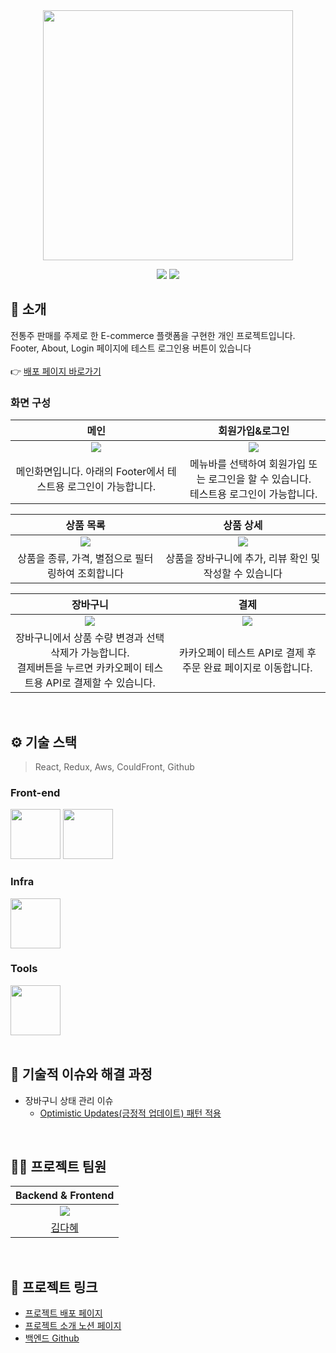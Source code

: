 <div align="center">

<!-- logo -->
<img src="https://user-images.githubusercontent.com/80824750/208554558-490845c9-959a-4823-9003-350ec4d221bf.png" width="400"/>

[<img src="https://img.shields.io/badge/-readme.md-important?style=flat&logo=google-chrome&logoColor=white" />]() [<img src="https://img.shields.io/badge/-project notion-blue?style=flat&logo=google-chrome&logoColor=white" />]() 

</div> 

## 📝 소개
전통주 판매를 주제로 한 E-commerce 플랫폼을 구현한 개인 프로젝트입니다.
<br />
Footer, About, Login 페이지에 테스트 로그인용 버튼이 있습니다
<br />
<br />
👉 [배포 페이지 바로가기](https://soolstore.r-e.kr/)
<br />
### 화면 구성

|메인|회원가입&로그인|
|:---:|:---:|
|<img src="https://i.ibb.co/N9Nr27F/2024-10-21-3-40-51.png" >|<img src="https://i.ibb.co/cYDSQQQ/2024-12-06-4-31-17.png" >|
|메인화면입니다. 아래의 Footer에서 테스트용 로그인이 가능합니다.|메뉴바를 선택하여 회원가입 또는 로그인을 할 수 있습니다. <br />테스트용 로그인이 가능합니다.|


|상품 목록|상품 상세|
|:---:|:---:|
|<img src="https://i.ibb.co/pn3bqWL/2024-12-06-4-24-11.png" >|<img src="https://i.ibb.co/r6YM4JV/2024-12-06-4-25-06.png" >|
|상품을 종류, 가격, 별점으로 필터링하여 조회합니다|상품을 장바구니에 추가, 리뷰 확인 및 작성할 수 있습니다|


|장바구니|결제|
|:---:|:---:|
|<img src="https://i.ibb.co/sqvtNKM/2024-12-06-4-23-46.png" >|<img src="https://i.ibb.co/C6Ffvk6/2024-12-06-4-25-36.png" >|
|장바구니에서 상품 수량 변경과 선택 삭제가 가능합니다.<br />결제버튼을 누르면 카카오페이 테스트용 API로 결제할 수 있습니다.|카카오페이 테스트 API로 결제 후 주문 완료 페이지로 이동합니다.|



<br />

## ⚙ 기술 스택
> React, Redux, Aws, CouldFront, Github
### Front-end
<div>
<img src="https://github.com/yewon-Noh/readme-template/blob/main/skills/React.png?raw=true" width="80">
<img src="https://github.com/yewon-Noh/readme-template/blob/main/skills/Redux.png?raw=true" width="80">
</div>

### Infra
<div>
<img src="https://github.com/yewon-Noh/readme-template/blob/main/skills/AWSEC2.png?raw=true" width="80">
</div>

### Tools
<div>
<img src="https://github.com/yewon-Noh/readme-template/blob/main/skills/Github.png?raw=true" width="80">
</div>

<br />

## 🤔 기술적 이슈와 해결 과정
- 장바구니 상태 관리 이슈
    - [Optimistic Updates(긍정적 업데이트) 패턴 적용](https://www.notion.so/ashen-glow/Sool-STORE-E-commerce-546d42ae6c224cdbab478c47a6e7e139?pvs=4#129b54d8388680ec8a49e0670481a93a)

<br />

## 💁‍♂️ 프로젝트 팀원

|Backend & Frontend|
|:---:|
|<img src="https://i.ibb.co/t4Dc1L8/Fc3c1cc9303cd4629e830d62fa051127.jpg" >|
|[김다혜](https://github.com/ashenglow)|
<br />

## 🔗 프로젝트 링크
- [프로젝트 배포 페이지](https://soolstore.r-e.kr/)
- [프로젝트 소개 노션 페이지](https://ashen-glow.notion.site/Sool-STORE-E-commerce-546d42ae6c224cdbab478c47a6e7e139?pvs=4)
- [백엔드 Github](https://github.com/ashenglow/shopping-app)
